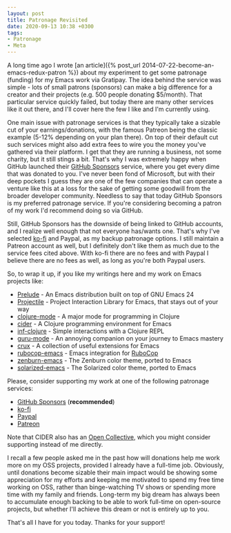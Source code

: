 ```yaml
---
layout: post
title: Patronage Revisited
date: 2020-09-13 10:38 +0300
tags:
- Patronage
- Meta
---
```


A long time ago I wrote [an article]({% post_url
2014-07-22-become-an-emacs-redux-patron %}) about my experiment to get some
patronage (funding) for my Emacs work via Gratipay. The idea behind the service
was simple - lots of small patrons (sponsors) can make a big difference for a
creator and their projects (e.g. 500 people donating $5/month). That particular
service quickly failed, but today there are many other services like it out
there, and I'll cover here the few I like and I'm currently using.

One main issue with patronage services is that they typically take a sizable cut
of your earnings/donations, with the famous Patreon being the classic example
(5-12% depending on your plan there).  On top of their default cut such services might
also add extra fees to wire you the money you've gathered via their platform. I
get that they are running a business, not some charity, but it still stings a
bit. That's why I was extremely happy when GitHub launched their [GitHub Sponsors](https://github.com/sponsors)
service, where you get every dime that was donated to you. I've never been fond
of Microsoft, but with their deep pockets I guess they are one of the few
companies that can operate a venture like this at a loss for the sake of getting
some goodwill from the broader developer community. Needless to say that today
GitHub Sponsors is my preferred patronage service. If you're considering becoming a patron of my
work I'd recommend doing so via GitHub.

Still, GitHub Sponsors has the downside of being linked to GitHub accounts, and
I realize well enough that not everyone has/wants one. That's why I've selected
[ko-fi](https://ko-fi.com) and Paypal, as my backup patronage options. I still maintain a
Patreon account as well, but I definitely don't like them as much due to the
service fees cited above.  With ko-fi there are no fees and with Paypal I
believe there are no fees as well, as long as you're both Paypal users.

So, to wrap it up, if you like my writings here and my work on Emacs projects like:

* [Prelude](https://github.com/bbatsov/prelude) - An Emacs distribution built on top of GNU Emacs 24
* [Projectile](https://github.com/bbatsov/projectile) - Project Interaction Library for Emacs, that stays out of your way
* [clojure-mode](https://github.com/clojure-emacs/clojure-mode) - A major mode for programming in Clojure
* [cider](https://github.com/clojure-emacs/cider) - A Clojure programming environment for Emacs
* [inf-clojure](https://github.com/clojure-emacs/inf-clojure) - Simple interactions with a Clojure REPL
* [guru-mode](https://github.com/bbatsov/guru-mode) - An annoying companion on your journey to Emacs mastery
* [crux](https://github.com/bbatsov/crux) - A collection of useful extensions for Emacs
* [rubocop-emacs](https://github.com/bbatsov/projectile) - Emacs integration for [RuboCop](https://github.com/bbatsov/rubocop)
* [zenburn-emacs](https://github.com/bbatsov/zenburn-emacs) - The Zenburn color theme, ported to Emacs
* [solarized-emacs](https://github.com/bbatsov/solarized-emacs) - The Solarized color theme, ported to Emacs

Please, consider supporting my work at one of the following patronage services:

* [GitHub Sponsors](https://github.com/sponsors/bbatsov) (**recommended**)
* [ko-fi](https://ko-fi.com/bbatsov)
* [Paypal](https://www.paypal.me/bbatsov)
* [Patreon](https://www.patreon.com/bbatsov)

Note that CIDER also has an [Open Collective](https://opencollective.com/cider), which you might consider supporting instead of me directly.

I recall a few people asked me in the past how will donations help me work more
on my OSS projects, provided I already have a full-time job.  Obviously, until
donations become sizable their main impact would be showing some appreciation
for my efforts and keeping me motivated to spend my free time working on OSS,
rather than binge-watching TV shows or spending more time with my family and
friends.  Long-term my big dream has always been to accumulate enough backing to
be able to work full-time on open-source projects, but whether I'll achieve this
dream or not is entirely up to you.

That's all I have for you today. Thanks for your support!
